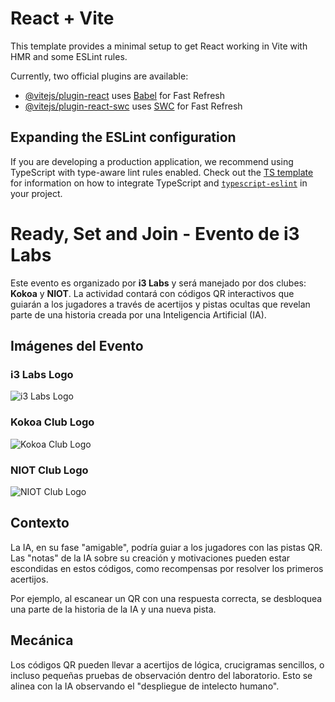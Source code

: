 # React + Vite

This template provides a minimal setup to get React working in Vite with HMR and some ESLint rules.

Currently, two official plugins are available:

- [@vitejs/plugin-react](https://github.com/vitejs/vite-plugin-react/blob/main/packages/plugin-react) uses [Babel](https://babeljs.io/) for Fast Refresh
- [@vitejs/plugin-react-swc](https://github.com/vitejs/vite-plugin-react/blob/main/packages/plugin-react-swc) uses [SWC](https://swc.rs/) for Fast Refresh

## Expanding the ESLint configuration

If you are developing a production application, we recommend using TypeScript with type-aware lint rules enabled. Check out the [TS template](https://github.com/vitejs/vite/tree/main/packages/create-vite/template-react-ts) for information on how to integrate TypeScript and [`typescript-eslint`](https://typescript-eslint.io) in your project.

# Ready, Set and Join - Evento de i3 Labs

Este evento es organizado por **i3 Labs** y será manejado por dos clubes: **Kokoa** y **NIOT**. La actividad contará con códigos QR interactivos que guiarán a los jugadores a través de acertijos y pistas ocultas que revelan parte de una historia creada por una Inteligencia Artificial (IA).

## Imágenes del Evento

### i3 Labs Logo

![i3 Labs Logo](i3labsociallogo.png)

### Kokoa Club Logo

![Kokoa Club Logo](kokoalogo.png)

### NIOT Club Logo

![NIOT Club Logo](niotlogo.png)

## Contexto

La IA, en su fase "amigable", podría guiar a los jugadores con las pistas QR. Las "notas" de la IA sobre su creación y motivaciones pueden estar escondidas en estos códigos, como recompensas por resolver los primeros acertijos. 

Por ejemplo, al escanear un QR con una respuesta correcta, se desbloquea una parte de la historia de la IA y una nueva pista.

## Mecánica

Los códigos QR pueden llevar a acertijos de lógica, crucigramas sencillos, o incluso pequeñas pruebas de observación dentro del laboratorio. Esto se alinea con la IA observando el "despliegue de intelecto humano".

